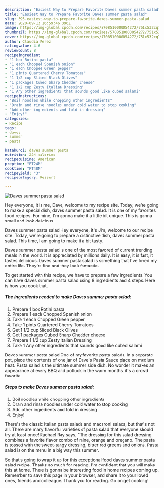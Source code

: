 ```yaml
---
description: "Easiest Way to Prepare Favorite Daves summer pasta salad"
title: "Easiest Way to Prepare Favorite Daves summer pasta salad"
slug: 395-easiest-way-to-prepare-favorite-daves-summer-pasta-salad
date: 2020-09-13T16:59:46.396Z
image: https://img-global.cpcdn.com/recipes/5708510000054272/751x532cq70/daves-summer-pasta-salad-recipe-main-photo.jpg
thumbnail: https://img-global.cpcdn.com/recipes/5708510000054272/751x532cq70/daves-summer-pasta-salad-recipe-main-photo.jpg
cover: https://img-global.cpcdn.com/recipes/5708510000054272/751x532cq70/daves-summer-pasta-salad-recipe-main-photo.jpg
author: Claudia Perez
ratingvalue: 4.6
reviewcount: 8
recipeingredient:
- "1 box Rotini pasta"
- "1 each Chopped Spanish onion"
- "1 each Chopped Green pepper"
- "1 pints Quartered Cherry Tomatoes"
- "1 1/2 cup Sliced Black Olives"
- "1 packages Cubed Sharp Chedder cheese"
- "1 1/2 cup Zesty Italian Dressing"
- "1 Any other ingredients that sounds good like cubed salami"
recipeinstructions:
- "Boil noodles while chopping other ingredients"
- "Drain and rinse noodles under cold water to stop cooking"
- "Add other ingredients and fold in dressing"
- "Enjoy!"
categories:
- Recipe
tags:
- daves
- summer
- pasta

katakunci: daves summer pasta 
nutrition: 284 calories
recipecuisine: American
preptime: "PT24M"
cooktime: "PT48M"
recipeyield: "3"
recipecategory: Dessert

---
```



![Daves summer pasta salad](https://img-global.cpcdn.com/recipes/5708510000054272/751x532cq70/daves-summer-pasta-salad-recipe-main-photo.jpg)

Hey everyone, it is me, Dave, welcome to my recipe site. Today, we're going to make a special dish, daves summer pasta salad. It is one of my favorites food recipes. For mine, I'm gonna make it a little bit unique. This is gonna smell and look delicious.

Daves summer pasta salad Hey everyone, it&#39;s Jim, welcome to our recipe site. Today, we&#39;re going to prepare a distinctive dish, daves summer pasta salad. This time, I am going to make it a bit tasty.

Daves summer pasta salad is one of the most favored of current trending meals in the world. It is appreciated by millions daily. It is easy, it is fast, it tastes delicious. Daves summer pasta salad is something that I've loved my entire life. They're fine and they look fantastic.


To get started with this recipe, we have to prepare a few ingredients. You can have daves summer pasta salad using 8 ingredients and 4 steps. Here is how you cook that.

<!--inarticleads1-->

##### The ingredients needed to make Daves summer pasta salad:

1. Prepare 1 box Rotini pasta
1. Prepare 1 each Chopped Spanish onion
1. Take 1 each Chopped Green pepper
1. Take 1 pints Quartered Cherry Tomatoes
1. Get 1 1/2 cup Sliced Black Olives
1. Get 1 packages Cubed Sharp Chedder cheese
1. Prepare 1 1/2 cup Zesty Italian Dressing
1. Take 1 Any other ingredients that sounds good like cubed salami


Daves summer pasta salad One of my favorite pasta salads. In a separate pot, place the contents of one jar of Dave&#39;s Pasta Sauce place on medium heat. Pasta salad is the ultimate summer side dish. No wonder it makes an appearance at every BBQ and potluck in the warm months, it&#39;s a crowd favorite. 

<!--inarticleads2-->

##### Steps to make Daves summer pasta salad:

1. Boil noodles while chopping other ingredients
1. Drain and rinse noodles under cold water to stop cooking
1. Add other ingredients and fold in dressing
1. Enjoy!


There&#39;s the classic Italian pasta salads and macaroni salads, but that&#39;s not all. There are many flavorful varieties of pasta salad that everyone should try at least once! Rachael Ray says, &#34;The dressing for this salad dressing combines a favorite flavor combo of mine, orange and oregano. The pasta is tossed with the sweet-tangy dressing, bitter red greens and onions. Pasta salad is on the menu in a big way this summer. 

So that's going to wrap it up for this exceptional food daves summer pasta salad recipe. Thanks so much for reading. I'm confident that you will make this at home. There is gonna be interesting food in home recipes coming up. Remember to save this page in your browser, and share it to your loved ones, friends and colleague. Thank you for reading. Go on get cooking!
